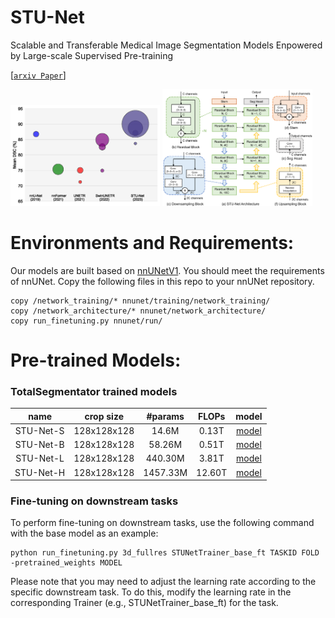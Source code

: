 # STU-Net
Scalable and Transferable Medical Image Segmentation Models Enpowered by Large-scale Supervised Pre-training

[[`arxiv Paper`](https://arxiv.org/abs/2304.06716)]
<p float="left">
  <img src="assets/fig_bubble.png?raw=true" width="47.5%" />
  <img src="assets/fig_model.png?raw=true" width="47.5%" /> 
</p>

# Environments and Requirements:
Our models are built based on [nnUNetV1](https://github.com/MIC-DKFZ/nnUNet/tree/nnunetv1). You should meet the requirements of nnUNet.
Copy the following files in this repo to your nnUNet repository.
```
copy /network_training/* nnunet/training/network_training/
copy /network_architecture/* nnunet/network_architecture/
copy run_finetuning.py nnunet/run/
```

# Pre-trained Models:
### TotalSegmentator trained models

| name | crop size | #params | FLOPs | model |
|:---:|:---:|:---:|:---:| :---:|
| STU-Net-S | 128x128x128 | 14.6M | 0.13T | [model](https://pan.baidu.com/s/1ZBfOhaTvjvhcgXKGNe_gWg?pwd=soz7) |
| STU-Net-B | 128x128x128 | 58.26M | 0.51T | [model](https://pan.baidu.com/s/1a17XmOGiGSgbEvK-acSOSg?pwd=91w3) |
| STU-Net-L | 128x128x128 | 440.30M | 3.81T | [model](https://pan.baidu.com/s/1WOLoTrzCLYyJXZnITGK6jg?pwd=91pt) |
| STU-Net-H | 128x128x128 | 1457.33M | 12.60T | [model](https://pan.baidu.com/s/1CinTvceZuvdEEWGcaJEuEA?pwd=bk9n) |

### Fine-tuning on downstream tasks
To perform fine-tuning on downstream tasks, use the following command with the base model as an example:
```
python run_finetuning.py 3d_fullres STUNetTrainer_base_ft TASKID FOLD -pretrained_weights MODEL
```
Please note that you may need to adjust the learning rate according to the specific downstream task. To do this, modify the learning rate in the corresponding Trainer (e.g., STUNetTrainer_base_ft) for the task.
